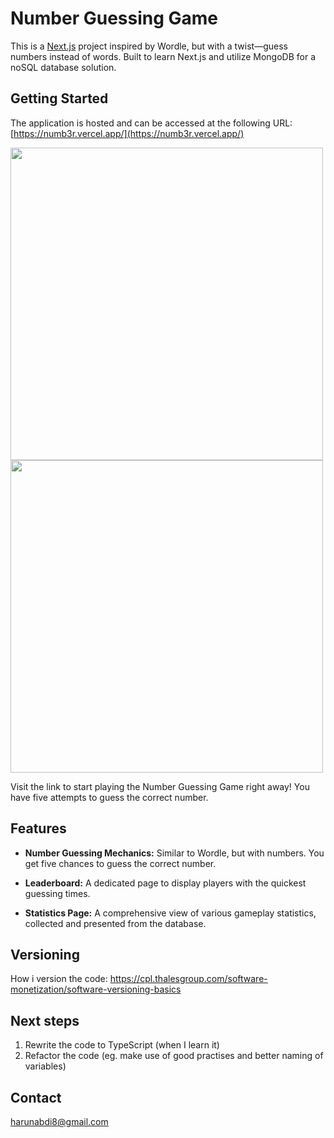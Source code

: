 # Number Guessing Game

This is a [Next.js](https://nextjs.org/) project inspired by Wordle, but with a twist—guess numbers instead of words. Built to learn Next.js and utilize MongoDB for a noSQL database solution.

## Getting Started

The application is hosted and can be accessed at the following URL: [https://numb3r.vercel.app/](https://numb3r.vercel.app/)
<p float="left">
  <img src="https://github.com/Harun8/numb3r/assets/66841357/f086269b-aaa3-41b5-8a27-ecc2e93d8eda" width="500" />
  <img src="https://github.com/Harun8/numb3r/assets/66841357/bfc028ee-70c7-4fa9-8874-4b95b71899e9" width="500" /> 
</p>

Visit the link to start playing the Number Guessing Game right away! You have five attempts to guess the correct number.


## Features
- **Number Guessing Mechanics:** Similar to Wordle, but with numbers. You get five chances to guess the correct number.

- **Leaderboard:** A dedicated page to display players with the quickest guessing times.

- **Statistics Page:** A comprehensive view of various gameplay statistics, collected and presented from the database.


## Versioning
How i version the code: https://cpl.thalesgroup.com/software-monetization/software-versioning-basics

## Next steps
1. Rewrite the code to TypeScript (when I learn it)
2. Refactor the code (eg. make use of good practises and better naming of variables)

## Contact
harunabdi8@gmail.com

